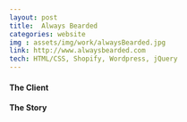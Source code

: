 ```yaml
---
layout: post
title:  Always Bearded
categories: website
img : assets/img/work/alwaysBearded.jpg
link: http://www.alwaysbearded.com
tech: HTML/CSS, Shopify, Wordpress, jQuery
---
```


#### The Client


#### The Story
